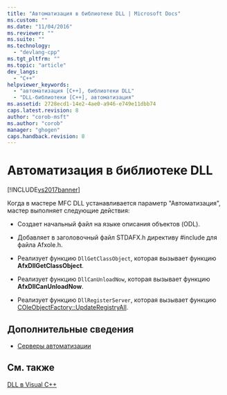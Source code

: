 ```yaml
---
title: "Автоматизация в библиотеке DLL | Microsoft Docs"
ms.custom: ""
ms.date: "11/04/2016"
ms.reviewer: ""
ms.suite: ""
ms.technology: 
  - "devlang-cpp"
ms.tgt_pltfrm: ""
ms.topic: "article"
dev_langs: 
  - "C++"
helpviewer_keywords: 
  - "автоматизация [C++], библиотеки DLL"
  - "DLL-библиотеки [C++], автоматизация"
ms.assetid: 2728ecd1-14e2-4ae0-a946-e749e11dbb74
caps.latest.revision: 8
author: "corob-msft"
ms.author: "corob"
manager: "ghogen"
caps.handback.revision: 8
---
```

# Автоматизация в библиотеке DLL
[!INCLUDE[vs2017banner](../assembler/inline/includes/vs2017banner.md)]

Когда в мастере MFC DLL устанавливается параметр "Автоматизация", мастер выполняет следующие действия:  
  
-   Создает начальный файл на языке описания объектов \(ODL\).  
  
-   Добавляет в заголовочный файл STDAFX.h директиву \#include для файла Afxole.h.  
  
-   Реализует функцию `DllGetClassObject`, которая вызывает функцию **AfxDllGetClassObject**.  
  
-   Реализует функцию `DllCanUnloadNow`, которая вызывает функцию **AfxDllCanUnloadNow**.  
  
-   Реализует функцию `DllRegisterServer`, которая вызывает функцию [COleObjectFactory::UpdateRegistryAll](../Topic/COleObjectFactory::UpdateRegistryAll.md).  
  
## Дополнительные сведения  
  
-   [Серверы автоматизации](../mfc/automation-servers.md)  
  
## См. также  
 [DLL в Visual C\+\+](../build/dlls-in-visual-cpp.md)